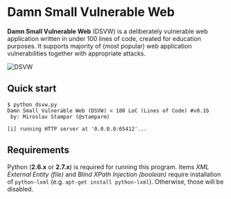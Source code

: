 Damn Small Vulnerable Web
=========

**Damn Small Vulnerable Web** (DSVW) is a deliberately vulnerable web application written in under 100 lines of code, created for education purposes. It supports majority of (most popular) web application vulnerabilities together with appropriate attacks.

![DSVW](http://i.imgur.com/W3Ske9B.png)

Quick start
----
```
$ python dsvw.py 
Damn Small Vulnerable Web (DSVW) < 100 LoC (Lines of Code) #v0.1b
 by: Miroslav Stampar (@stamparm)

[i] running HTTP server at '0.0.0.0:65412'...
```

Requirements
----

Python (**2.6.x** or **2.7.x**) is required for running this program. Items *XML External Entity (file)* and *Blind XPath Injection (boolean)* require installation of `python-lxml` (e.g. `apt-get install python-lxml`). Otherwise, those will be disabled.
